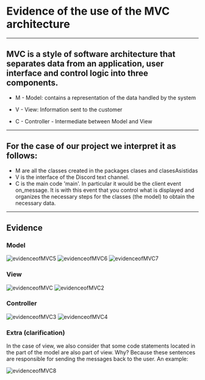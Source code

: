 # Evidence of the use of the MVC architecture

--------------------------------------------------------------------------------------------------
## MVC is a style of software architecture that separates data from an application, user interface and control logic into three components.


- M - Model: contains a representation of the data handled by the system

- V - View: Information sent to the customer

- C - Controller - Intermediate between Model and View



--------------------------------------------------------------------------------------------------
## For the case of our project we interpret it as follows:



- M are all the classes created in the packages clases and clasesAsistidas
- V is the interface of the Discord text channel.
- C is the main code 'main'. In particular it would be the client event on_message. It is with this event that you control what is displayed and organizes the necessary steps for the classes (the model) to obtain the necessary data.


--------------------------------------------------------------------------------------------------
## Evidence 

### Model

![evidenceofMVC5](https://github.com/EmaRCB/FastPass/blob/TerceraEntrega/Recursos/evidenceofMVC5.png?raw=true)
![evidenceofMVC6](https://github.com/EmaRCB/FastPass/blob/TerceraEntrega/Recursos/evidenceofMVC6.png?raw=true)
![evidenceofMVC7](https://github.com/EmaRCB/FastPass/blob/TerceraEntrega/Recursos/evidenceofMVC7.png?raw=true)


### View

![evidenceofMVC](https://github.com/EmaRCB/FastPass/blob/TerceraEntrega/Recursos/evidenceofMVC.png?raw=true)
![evidenceofMVC2](https://github.com/EmaRCB/FastPass/blob/TerceraEntrega/Recursos/evidenceofMVC2.png?raw=true)


### Controller

![evidenceofMVC3](https://github.com/EmaRCB/FastPass/blob/TerceraEntrega/Recursos/evidenceofMVC3.png?raw=true)
![evidenceofMVC4](https://github.com/EmaRCB/FastPass/blob/TerceraEntrega/Recursos/evidenceofMVC4.png?raw=true)


### Extra (clarification)

In the case of view, we also consider that some code statements located in the part of the model are also part of view. Why? Because these sentences are responsible for sending the messages back to the user. An example:

![evidenceofMVC8](https://github.com/EmaRCB/FastPass/blob/TerceraEntrega/Recursos/evidenceofMVC8.png?raw=true)
